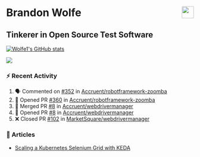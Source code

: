 Brandon Wolfe <a href="https://www.linkedin.com/in/brandon-wolfe1" target="_blank" rel="noreferrer"><img src="https://raw.githubusercontent.com/danielcranney/readme-generator/main/public/icons/socials/linkedin.svg" width="32" height="32" align="right"/></a>
==============================
Tinkerer in Open Source Test Software
-----------------------------

<p align="left"><a href="http://www.github.com/Wolfe1"><img src="https://github-readme-stats.vercel.app/api?username=Wolfe1&show_icons=true&hide=&count_private=true&title_color=0891b2&text_color=ffffff&icon_color=0891b2&bg_color=1c1917&hide_border=true&show_icons=true" alt="Wolfe1's GitHub stats" /></a></p>
<p align="left"><a href="http://www.github.com/Wolfe1"><img src="https://github-readme-streak-stats.herokuapp.com/?user=Wolfe1&stroke=ffffff&background=1c1917&ring=0891b2&fire=0891b2&currStreakNum=ffffff&currStreakLabel=0891b2&sideNums=ffffff&sideLabels=ffffff&dates=ffffff&hide_border=true" /></a></p>

### :zap: Recent Activity
<!--START_SECTION:activity-->
1. 🗣 Commented on [#352](https://github.com/Accruent/robotframework-zoomba/pull/352#issuecomment-1682285792) in [Accruent/robotframework-zoomba](https://github.com/Accruent/robotframework-zoomba)
2. 💪 Opened PR [#360](https://github.com/Accruent/robotframework-zoomba/pull/360) in [Accruent/robotframework-zoomba](https://github.com/Accruent/robotframework-zoomba)
3. 🎉 Merged PR [#8](https://github.com/Accruent/webdrivermanager/pull/8) in [Accruent/webdrivermanager](https://github.com/Accruent/webdrivermanager)
4. 💪 Opened PR [#8](https://github.com/Accruent/webdrivermanager/pull/8) in [Accruent/webdrivermanager](https://github.com/Accruent/webdrivermanager)
5. ❌ Closed PR [#102](https://github.com/MarketSquare/webdrivermanager/pull/102) in [MarketSquare/webdrivermanager](https://github.com/MarketSquare/webdrivermanager)
<!--END_SECTION:activity-->

### :newspaper: Articles
- [Scaling a Kubernetes Selenium Grid with KEDA](https://www.linkedin.com/pulse/scaling-kubernetes-selenium-grid-keda-brandon-wolfe)
